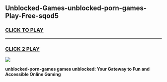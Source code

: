 
## Unblocked-Games-unblocked-porn-games-Play-Free-sqod5
<h3>
<a href="https://premium76.site?title=unblocked-porn-games&ref=12A">CLICK TO PLAY</a></h3>
<hr>

<h3>
<a href="https://premium76.site?title=unblocked-porn-games&ref=12A">CLICK 2 PLAY</a>
  
</h3>

<a href="https://premium76.site?title=unblocked-porn-games&ref=12A"><img src="https://clearcache.store/games.png"></a>


**unblocked-porn-games games unblocked: Your Gateway to Fun and Accessible Online Gaming**
